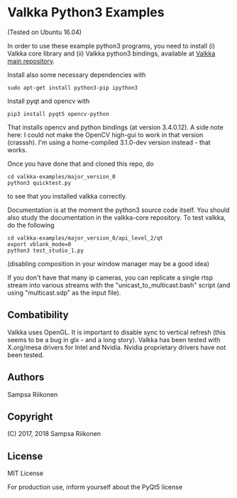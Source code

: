 # Valkka Python3 Examples

(Tested on Ubuntu 16.04)

In order to use these example python3 programs, you need to install (i) Valkka core library and (ii) Valkka python3 bindings, available at [Valkka main repository](https://github.com/elsampsa/valkka-core).

Install also some necessary dependencies with

    sudo apt-get install python3-pip ipython3
    
Install pyqt and opencv with

    pip3 install pyqt5 opencv-python

That installs opencv and python bindings (at version 3.4.0.12).  A side note here: I could not make the OpenCV high-gui to work in that version (crasssh).  I'm using a home-compiled 3.1.0-dev version instead - that works.
    
Once you have done that and cloned this repo, do

    cd valkka-examples/major_version_0
    python3 quicktest.py
    
to see that you installed valkka correctly.
    
Documentation is at the moment the python3 source code itself.  You should also study the documentation in the valkka-core repository.  To test valkka, do the following

    cd valkka-examples/major_version_0/api_level_2/qt
    export vblank_mode=0
    python3 test_studio_1.py  

(disabling composition in your window manager may be a good idea)
    
If you don't have that many ip cameras, you can replicate a single rtsp stream into various streams with the "unicast_to_multicast.bash" script (and using "multicast.sdp" as the input file).

## Combatibility
Valkka uses OpenGL.  It is important to disable sync to vertical refresh (this seems to be a bug in glx - and a long story).  Valkka has been tested with X.org/mesa drivers for Intel and Nvidia.  Nvidia proprietary drivers have not been tested.

## Authors
Sampsa Riikonen

## Copyright
(C) 2017, 2018 Sampsa Riikonen

## License
MIT License

For production use, inform yourself about the PyQt5 license

